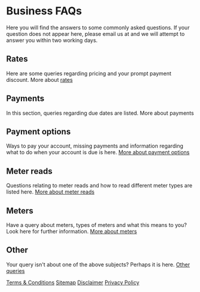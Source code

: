 # Business FAQs
<p class="intro">Here you will find the answers to some commonly asked questions. If your question does not appear here, please email us at <mailto:help@energyonline.co.nz> and we will attempt to answer you within two working days.</p>

## Rates
Here are some queries regarding pricing and your prompt payment discount. More about [rates](http://www.energyonline.co.nz/Default.aspx?tabid=153)

## Payments
In this section, queries regarding due dates are listed. More about payments

## Payment options
Ways to pay your account, missing payments and information regarding what to do when your account is due is here. [More about payment options](http://www.energyonline.co.nz/Default.aspx?tabid=154)

## Meter reads
Questions relating to meter reads and how to read different meter types are listed here. [More about meter reads](http://www.energyonline.co.nz/Default.aspx?tabid=156)

## Meters
Have a query about meters, types of meters and what this means to you? Look here for further information. [More about meters](http://www.energyonline.co.nz/Default.aspx?tabid=158)

## Other
Your query isn't about one of the above subjects? Perhaps it is here. [Other queries](http://www.energyonline.co.nz/business/business_faqs/business_faqs_-_other)




[Terms & Conditions](http://www.energyonline.co.nz/terms)
[Sitemap](http://www.energyonline.co.nz/home/site_map)
[Disclaimer](http://www.energyonline.co.nz/home/site_map/disclaimer)
[Privacy Policy](http://www.energyonline.co.nz/home/site_map/privacy_policy)
